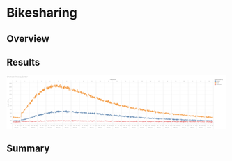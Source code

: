 # Bikesharing

## Overview

## Results

<img src="Images/Checkout Times by Gender.png" width="800">

## Summary
